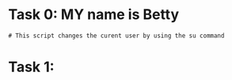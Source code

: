 # Task 0: MY name is Betty
	# This script changes the curent user by using the su command 

# Task 1: 	
